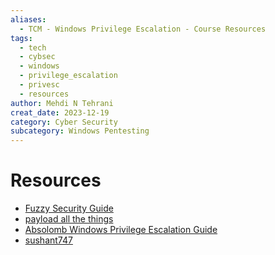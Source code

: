 ```yaml
---
aliases:
  - TCM - Windows Privilege Escalation - Course Resources
tags:
  - tech
  - cybsec
  - windows
  - privilege_escalation
  - privesc
  - resources
author: Mehdi N Tehrani
creat_date: 2023-12-19
category: Cyber Security
subcategory: Windows Pentesting
---
```


# Resources
- [Fuzzy Security Guide](https://www.fuzzysecurity.com/tutorials/16.html)
- [payload all the things](https://github.com/swisskyrepo/PayloadsAllTheThings/blob/master/Methodology%20and%20Resources/Windows%20-%20Privilege%20Escalation.md)
- [Absolomb Windows Privilege Escalation Guide](https://www.absolomb.com/2018-01-26-Windows-Privilege-Escalation-Guide/)
- [sushant747](https://sushant747.gitbooks.io/total-oscp-guide/content/privilege_escalation_windows.html)

